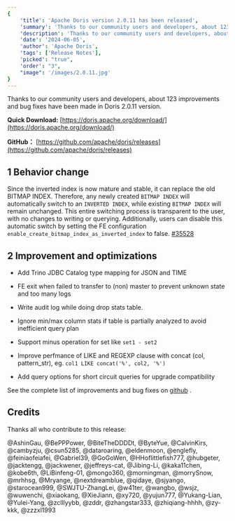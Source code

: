 ```yaml
---
{
    'title': 'Apache Doris version 2.0.11 has been released',
    'summary': 'Thanks to our community users and developers, about 123 improvements and bug fixes have been made in Doris 2.0.11 version.',
    'description': 'Thanks to our community users and developers, about 123 improvements and bug fixes have been made in Doris 2.0.11 version.',
    'date': '2024-06-05',
    'author': 'Apache Doris',
    'tags': ['Release Notes'],
    'picked': "true",
    'order': "3",
    "image": '/images/2.0.11.jpg'
}
---
```


<!--
Licensed to the Apache Software Foundation (ASF) under one
or more contributor license agreements.  See the NOTICE file
distributed with this work for additional information
regarding copyright ownership.  The ASF licenses this file
to you under the Apache License, Version 2.0 (the
"License"); you may not use this file except in compliance
with the License.  You may obtain a copy of the License at
  http://www.apache.org/licenses/LICENSE-2.0
Unless required by applicable law or agreed to in writing,
software distributed under the License is distributed on an
"AS IS" BASIS, WITHOUT WARRANTIES OR CONDITIONS OF ANY
KIND, either express or implied.  See the License for the
specific language governing permissions and limitations
under the License.
-->

Thanks to our community users and developers, about 123 improvements and bug fixes have been made in Doris 2.0.11 version.

**Quick Download:** [https://doris.apache.org/download/](https://doris.apache.org/download/)

**GitHub：** [https://github.com/apache/doris/releases](https://github.com/apache/doris/releases)

## 1 Behavior change

Since the inverted index is now mature and stable, it can replace the old BITMAP INDEX. Therefore, any newly created `BITMAP INDEX` will automatically switch to an `INVERTED INDEX`, while existing `BITMAP INDEX` will remain unchanged. This entire switching process is transparent to the user, with no changes to writing or querying. Additionally, users can disable this automatic switch by setting the FE configuration `enable_create_bitmap_index_as_inverted_index` to false. [#35528](https://github.com/apache/doris/pull/35528)


## 2 Improvement and optimizations

- Add Trino JDBC Catalog type mapping for JSON and TIME

- FE exit when failed to transfer to (non) master to prevent unknown state and too many logs

- Write audit log while doing drop stats table.

- Ignore min/max column stats if table is partially analyzed to avoid inefficient query plan

- Support minus operation for set like `set1 - set2`

- Improve perfmance of LIKE and REGEXP clause with concat (col, pattern_str), eg. `col1 LIKE concat('%', col2, '%')`

- Add query options for short circuit queries for upgrade compatibility

See the complete list of improvements and bug fixes on [github](https://github.com/apache/doris/compare/2.0.10...2.0.11) .

## Credits

Thanks all who contribute to this release:

@AshinGau, @BePPPower, @BiteTheDDDDt, @ByteYue, @CalvinKirs, @cambyzju, @csun5285, @dataroaring, @eldenmoon, @englefly, @feiniaofeiafei, @Gabriel39, @GoGoWen, @HHoflittlefish777, @hubgeter, @jacktengg, @jackwener, @jeffreys-cat, @Jibing-Li, @kaka11chen, @kobe6th, @LiBinfeng-01, @mongo360, @morningman, @morrySnow, @mrhhsg, @Mryange, @nextdreamblue, @qidaye, @sjyango, @starocean999, @SWJTU-ZhangLei, @w41ter, @wangbo, @wsjz, @wuwenchi, @xiaokang, @XieJiann, @xy720, @yujun777, @Yukang-Lian, @Yulei-Yang, @zclllyybb, @zddr, @zhangstar333, @zhiqiang-hhhh, @zy-kkk, @zzzxl1993